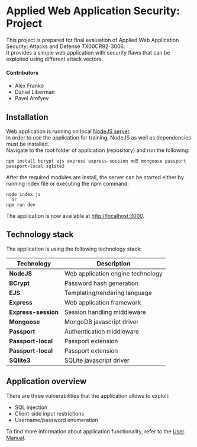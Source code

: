 # Applied Web Application Security: Project

This project is prepared for final evaluation of Applied Web Application Security: Attacks and Defense TX00CR92-3006.<br>
It provides a simple web application with security flaws that can be exploited using different attack vectors.<br>

#### Contributors
* Alex Franko
* Daniel Liberman
* Pavel Arefyev

## Installation

Web application is running on local [NodeJS server](https://nodejs.org/en/).<br>
In order to use the application for training, NodeJS as well as dependencies must be installed.<br>
Navigate to the root folder of application (repository) and run the following:
```
npm install bcrypt ejs express express-session md5 mongoose passport passport-local sqlite3
```
After the required modules are install, the server can be started either by running index file
or executing the npm command:
```
node index.js
  or
npm run dev
```
The application is now available at [http://localhost:3000](http://localhost:3000).

## Technology stack
The application is using the following technology stack:

| Technology          | Description                       | 
|---------------------|-----------------------------------|
| **NodeJS**          | Web application engine technology |
| **BCrypt**          | Password hash generation          |
| **EJS**             | Templating/rendering language     |
| **Express**         | Web application framework         |
| **Express-session** | Session handling middleware       |
| **Mongoose**        | MongoDB javascript driver         |
| **Passport**        | Authentication middleware         |
| **Passport-local**  | Passport extension                |
| **Passport-local**  | Passport extension                |
| **SQlite3**         | SQLite javascript driver          |

## Application overview

There are three vulnerabilities that the application allows to exploit:
* SQL injection
* Client-side input restrictions
* Username/password enumeration

To find more information about application functionality, refer to the [User Manual](./User%20Manual.pdf).

